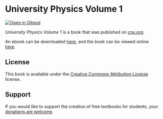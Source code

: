 # University Physics Volume 1

[![Open in Gitpod](https://gitpod.io/button/open-in-gitpod.svg)](https://gitpod.io/from-referrer/)

_University Physics Volume 1_ is a book that was published on [cnx.org](https://cnx.org/).

An ebook can be downloaded [here](https://github.com/cnx-user-books/cnxbook-university-physics-volume-1/releases/latest), and the book can be viewed online [here](https://github.com/cnx-user-books/cnxbook-university-physics-volume-1/releases/latest).

## License
This book is available under the [Creative Commons Attribution License](./LICENSE) license.

## Support
If you would like to support the creation of free textbooks for students, your [donations are welcome](https://riceconnect.rice.edu/donation/support-openstax-banner).
